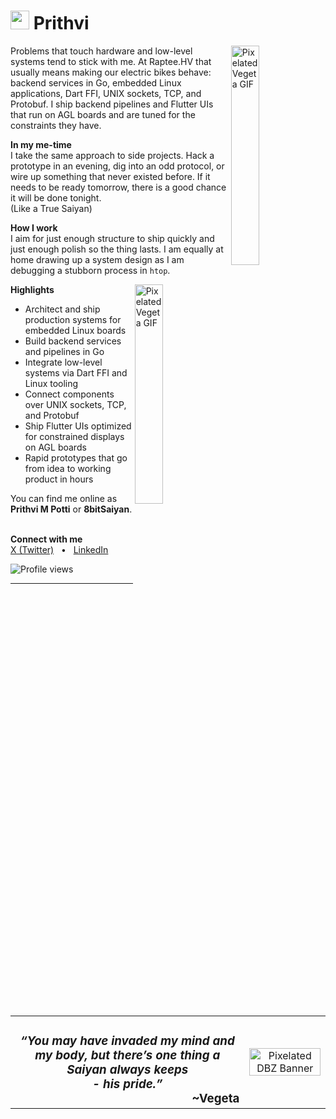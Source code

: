 # <img src="https://media0.giphy.com/media/v1.Y2lkPTc5MGI3NjExa3RqMnFyZHdrd2IzZ2czeW9qbmdyYTdvcGV3cnVlNWNpbW43dnAwbCZlcD12MV9pbnRlcm5hbF9naWZfYnlfaWQmY3Q9Zw/Xb2Bw5hUU56XsudVF8/giphy.gif" width="30" /> Prithvi

<img align="right" alt="Pixelated Vegeta GIF" src="https://media3.giphy.com/media/v1.Y2lkPTc5MGI3NjExZXM3aGJ3bmJvOWIzZDNhcG1zNWhzNGVoY28ybWk3dnRvNmY2NWVvMSZlcD12MV9pbnRlcm5hbF9naWZfYnlfaWQmY3Q9Zw/B6SyssSlTgPXq/giphy.gif" width="30%" />

Problems that touch hardware and low-level systems tend to stick with me. At Raptee.HV that usually means making our electric bikes behave: backend services in Go, embedded Linux applications, Dart FFI, UNIX sockets, TCP, and Protobuf. I ship backend pipelines and Flutter UIs that run on AGL boards and are tuned for the constraints they have.

**In my me-time**  
I take the same approach to side projects. Hack a prototype in an evening, dig into an odd protocol, or wire up something that never existed before. If it needs to be ready tomorrow, there is a good chance it will be done tonight.  
(Like a True Saiyan)

**How I work**  
I aim for just enough structure to ship quickly and just enough polish so the thing lasts. I am equally at home drawing up a system design as I am debugging a stubborn process in `htop`.

<img align="right" alt="Pixelated Vegeta GIF" src="https://media1.giphy.com/media/v1.Y2lkPTc5MGI3NjExeWQzemVxZDRtOHcwdzQ5MWM3d2UzdHBtMXlpOXZyYnJlMmYxbTRlaSZlcD12MV9pbnRlcm5hbF9naWZfYnlfaWQmY3Q9Zw/WUDGo9jYZzVt3DExhi/giphy.gif" width="30%" />

**Highlights**
- Architect and ship production systems for embedded Linux boards  
- Build backend services and pipelines in Go  
- Integrate low-level systems via Dart FFI and Linux tooling  
- Connect components over UNIX sockets, TCP, and Protobuf  
- Ship Flutter UIs optimized for constrained displays on AGL boards  
- Rapid prototypes that go from idea to working product in hours

You can find me online as **Prithvi M Potti** or **8bitSaiyan**.  
<br>

**Connect with me**  
<a href="https://x.com/0x8bitsaiyan">X (Twitter)</a> &nbsp;&nbsp;•&nbsp;&nbsp; <a href="https://www.linkedin.com/in/prithvi202/">LinkedIn</a>

<p align="left">
  <img src="https://komarev.com/ghpvc/?username=prithvi-raptee&label=PROFILE+VIEWS&color=blueviolet&style=flat-square" alt="Profile views" />
</p>

---
<br>

<table>
  <tr>
    <td valign="middle">
      <h3 align="center"><em>“You may have invaded my mind and my body, but there’s one thing a Saiyan always keeps
      <br>- his pride.”</em><br><span style="float: right;">~Vegeta</span></h3>
    </td>
    <td valign="middle" align="center">
      <img src="https://media2.giphy.com/media/v1.Y2lkPTc5MGI3NjExbWF6Z3lhdmo0MjBweHhnajBjemFjYzg3NWNxZ2VnZGZqd3M1aXFpcyZlcD12MV9pbnRlcm5hbF9naWZfYnlfaWQmY3Q9Zw/pNn4hlkovWAHfpLRRD/giphy.gif" width="100%" alt="Pixelated DBZ Banner"/>
    </td>
  </tr>
</table>
